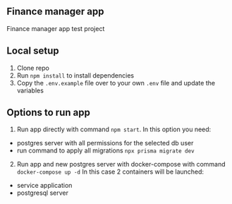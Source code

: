 ## Finance manager app

Finance manager app test project

## Local setup

1. Clone repo
2. Run `npm install` to install dependencies
3. Copy the `.env.example` file over to your own `.env` file and update the variables

## Options to run app

1. Run app directly with command `npm start`.
   In this option you need:

- postgres server with all permissions for the selected db user
- run command to apply all migrations `npx prisma migrate dev`

2. Run app and new postgres server with docker-compose with command `docker-compose up -d`
   In this case 2 containers will be launched:

- service application
- postgresql server
